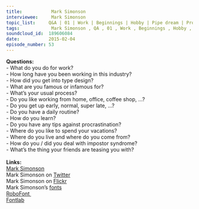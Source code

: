 ```yaml
--- 
title:           Mark Simonson 
interviewee:     Mark Simonson 
topic_list:     Q&A | 01 | Work | Beginnings | Hobby | Pipe dream | Proxima Nova | Proxima Sans | Process | Routine | Learning | Teasing | Procrastination | Traveling |  Impostor syndrome | Faking it
tags:            Mark Simonson , QA , 01 , Work , Beginnings , Hobby , Pipe dream , Proxima Nova , Proxima Sans , Process , Routine , Learning , Teasing , Procrastination , Traveling ,  Impostor syndrome , Faking it
soundcloud_id:  189606084
date:           2015-02-04
episode_number: 53
---
```


<p class="show_notes_display"><b>Questions:</b><br>- What do you do for work?<br>- How long have you been working in this industry?<br>- How did you get into type design?<br>- What are you famous or infamous for?<br>- What’s your usual process?<br>- Do you like working from home, office, coffee shop, …?<br>- Do you get up early, normal, super late, …?<br>- Do you have a daily routine?<br>- How do you learn?<br>- Do you have any tips against procrastination?<br>- Where do you like to spend your vacations?<br>- Where do you live and where do you come from?<br>- How do you / did you deal with impostor syndrome?<br>- What’s the thing your friends are teasing you with?<br><br><b>Links:</b><br><a rel="nofollow" target="_blank" href="http://www.marksimonson.com/">Mark Simonson</a><br>Mark Simonson on <a rel="nofollow" target="_blank" href="https://twitter.com/marksimonson">Twitter</a><br>Mark Simonson on <a rel="nofollow" target="_blank" href="https://www.flickr.com/people/62468024@N00/">Flickr</a><br>Mark Simonson’s <a rel="nofollow" target="_blank" href="http://www.marksimonson.com/fonts">fonts</a><br><a rel="nofollow" target="_blank" href="http://doc.robofont.com/">RoboFont </a><br><a rel="nofollow" target="_blank" href="http://www.fontlab.com/">Fontlab</a><br><br><br></p>

